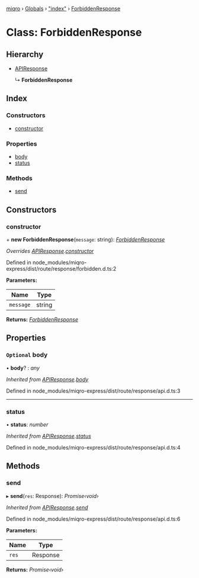 [miqro](../README.md) › [Globals](../globals.md) › ["index"](../modules/_index_.md) › [ForbiddenResponse](_index_.forbiddenresponse.md)

# Class: ForbiddenResponse

## Hierarchy

* [APIResponse](_index_.apiresponse.md)

  ↳ **ForbiddenResponse**

## Index

### Constructors

* [constructor](_index_.forbiddenresponse.md#constructor)

### Properties

* [body](_index_.forbiddenresponse.md#optional-body)
* [status](_index_.forbiddenresponse.md#status)

### Methods

* [send](_index_.forbiddenresponse.md#send)

## Constructors

###  constructor

\+ **new ForbiddenResponse**(`message`: string): *[ForbiddenResponse](_index_.forbiddenresponse.md)*

*Overrides [APIResponse](_index_.apiresponse.md).[constructor](_index_.apiresponse.md#constructor)*

Defined in node_modules/miqro-express/dist/route/response/forbidden.d.ts:2

**Parameters:**

Name | Type |
------ | ------ |
`message` | string |

**Returns:** *[ForbiddenResponse](_index_.forbiddenresponse.md)*

## Properties

### `Optional` body

• **body**? : *any*

*Inherited from [APIResponse](_index_.apiresponse.md).[body](_index_.apiresponse.md#optional-body)*

Defined in node_modules/miqro-express/dist/route/response/api.d.ts:3

___

###  status

• **status**: *number*

*Inherited from [APIResponse](_index_.apiresponse.md).[status](_index_.apiresponse.md#status)*

Defined in node_modules/miqro-express/dist/route/response/api.d.ts:4

## Methods

###  send

▸ **send**(`res`: Response): *Promise‹void›*

*Inherited from [APIResponse](_index_.apiresponse.md).[send](_index_.apiresponse.md#send)*

Defined in node_modules/miqro-express/dist/route/response/api.d.ts:6

**Parameters:**

Name | Type |
------ | ------ |
`res` | Response |

**Returns:** *Promise‹void›*
